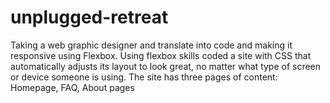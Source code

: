 # unplugged-retreat
Taking a web graphic designer and translate into code and making it responsive using Flexbox. Using flexbox skills coded a site with CSS that automatically adjusts its layout to look great, no matter what type of screen or device someone is using. The site has three pages of content: Homepage, FAQ, About pages
